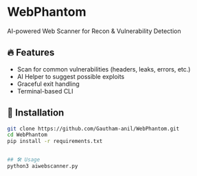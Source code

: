 # WebPhantom
AI-powered Web Scanner for Recon &amp; Vulnerability Detection

## 🔥 Features
- Scan for common vulnerabilities (headers, leaks, errors, etc.)
- AI Helper to suggest possible exploits
- Graceful exit handling
- Terminal-based CLI

## 🚀 Installation
```bash
git clone https://github.com/Gautham-anil/WebPhantom.git
cd WebPhantom
pip install -r requirements.txt


## 🛠 Usage
python3 aiwebscanner.py
